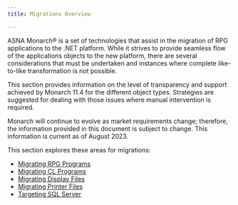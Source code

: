 ```yaml
---
title: Migrations Overview

---
```


ASNA Monarch® is a set of technologies that assist in the migration of RPG applications to the .NET platform. While it strives to provide seamless flow of the applications objects to the new platform, there are several considerations that must be undertaken and instances where complete like-to-like transformation is not possible.

This section provides information on the level of transparency and support achieved by Monarch 11.4 for the different object types. Strategies are suggested for dealing with those issues where manual intervention is required.

Monarch will continue to evolve as market requirements change; therefore, the information provided in this document is subject to change. This information is current as of August 2023.

This section explores these areas for migrations:
  - [Migrating RPG Programs](rpg-migration.html)
  - [Migrating CL Programs](cl-migration.html)
  - [Migrating Display Files](dspf-migration.html)
  - [Migrating Printer Files](prtf-migration.html)
  - [Targeting SQL Server](migrating-to-mssql.html)

